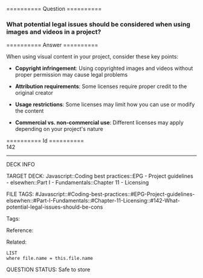 ========== Question ==========  

### What potential legal issues should be considered when using images and videos in a project?  

========== Answer ==========  

When using visual content in your project, consider these key points:

-   **Copyright infringement**: Using copyrighted images and videos without proper permission may cause legal problems

-   **Attribution requirements**: Some licenses require proper credit to the original creator

-   **Usage restrictions**: Some licenses may limit how you can use or modify the content

-   **Commercial vs. non-commercial use**: Different licenses may apply depending on your project's nature

========== Id ==========  
142

---

DECK INFO

TARGET DECK: Javascript::Coding best practices::EPG - Project guidelines - elsewhen::Part I - Fundamentals::Chapter 11 - Licensing

FILE TAGS: #Javascript::#Coding-best-practices::#EPG-Project-guidelines-elsewhen::#Part-I-Fundamentals::#Chapter-11-Licensing::#142-What-potential-legal-issues-should-be-cons

Tags:

Reference:

Related:

```dataview
LIST
where file.name = this.file.name
```

QUESTION STATUS: Safe to store

